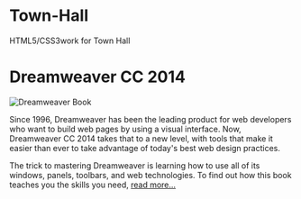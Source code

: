 # Town-Hall
HTML5/CSS3work for Town Hall
<!doctype html>
<html lang="en-us">
	<head>
		<meta charset="utf-8">
		<title>Dreamweaver book</title>
        <link rel="stylesheet" href="book.css">
	</head>
	<body>
		<h1>Dreamweaver CC 2014</h1>
		<img src="dreamweaverbook2.jpg" alt="Dreamweaver Book">
		<p>Since 1996, Dreamweaver has been the leading product for web 
           developers who want to build web pages by using a visual interface. 
           Now, Dreamweaver CC 2014 takes that to a new level, with tools that 
           make it easier than ever to take advantage of today's best web design 
           practices.</p>
		<p>The trick to mastering Dreamweaver is learning how to use all of its 
           windows, panels, toolbars, and web technologies. To find 
           out how this book teaches you the skills you need, <a href="">
           read more...</a></p><br><br>
	</body>
</html>
